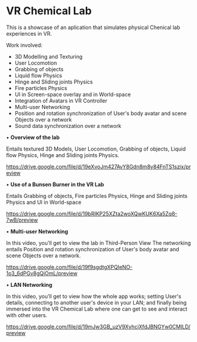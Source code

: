 # VR Chemical Lab

This is a showcase of an aplication that simulates physical Chenical lab experiences in VR.

Work involved:
- 3D Modelling and Texturing
- User Locomotion
- Grabbing of objects
- Liquid flow Physics
- Hinge and Sliding joints Physics
- Fire particles Physics
- UI in Screen-space overlay and in World-space
- Integration of Avatars in VR Controller
- Multi-user Networking
- Position and rotation synchronization of User's body avatar and scene Objects over a network
- Sound data synchronization over a network


• **Overview of the lab**

Entails textured 3D Models, User Locomotion, Grabbing of objects, Liquid flow Physics, Hinge and Sliding joints Physics.

https://drive.google.com/file/d/19eXvoJm427AvY8Gdn8m8y84FnTS1szix/preview



• **Use of a Bunsen Burner in the VR Lab**

Entails Grabbing of objects, Fire particles Physics, Hinge and Sliding joints Physics and UI in World-space

https://drive.google.com/file/d/19bRIKP25XZta2woXQwKUK6Xa5Zq8-7wB/preview


• **Multi-user Networking**

In this video, you'll get to view the lab in Third-Person View
The networking entails Position and rotation synchronization of User's body avatar and scene Objects over a network.

https://drive.google.com/file/d/19f9sgdtgXPQIeNO-1o3_6dPGv8gQjOmL/preview

• **LAN Networking**

In this video, you'll get to view how the whole app works; setting User's details, connecting to another user's device in your LAN; and finally being immersed into the VR Chemical Lab where one can get to see and interact with other users.

https://drive.google.com/file/d/19mJw3GB_uzV9XyhcjXfdJBNGYw0CMILD/preview



